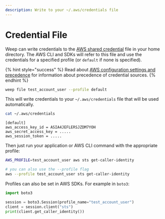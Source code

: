 ```yaml
---
description: Write to your ~/.aws/credentials file
---
```


# Credential File

Weep can write credentials to the [AWS shared credential](https://docs.aws.amazon.com/cli/latest/userguide/cli-configure-files.html) file in your home directory. The AWS CLI and SDKs will refer to this file and use the credentials for a specified profile \(or `default` if none is specified\).

{% hint style="success" %}
Read about [AWS configuration settings and precedence](https://docs.aws.amazon.com/cli/latest/userguide/cli-configure-quickstart.html#cli-configure-quickstart-precedence) for information about precedence of credential sources.
{% endhint %}

```bash
weep file test_account_user --profile default
```

This will write credentials to your `~/.aws/credentials` file that will be used automatically.

```bash
cat ~/.aws/credentials
```

```text
[default]
aws_access_key_id = ASIA4JEFLERSJZDM7YOH
aws_secret_access_key = .....
aws_session_token = .....
```

Then just run your application or AWS CLI command with the appropriate profile:

```bash
AWS_PROFILE=test_account_user aws sts get-caller-identity

# you can also use the --profile flag
aws --profile test_account_user sts get-caller-identity
```

Profiles can also be set in AWS SDKs. For example in `boto3`:

```python
import boto3

session = boto3.Session(profile_name="test_account_user")
client = session.client("sts")
print(client.get_caller_identity())
```
